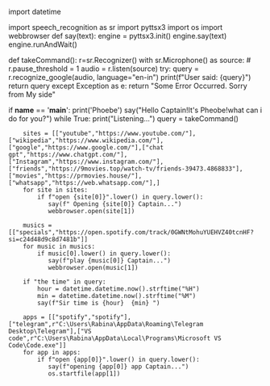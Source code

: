
import datetime

import speech_recognition as sr
import pyttsx3
import os
import webbrowser
def say(text):
    engine = pyttsx3.init()
    engine.say(text)
    engine.runAndWait()

def takeCommand():
    r=sr.Recognizer()
    with sr.Microphone() as source:
        # r.pause_threshold = 1
        audio = r.listen(source)
        try:
            query = r.recognize_google(audio, language="en-in")
            print(f"User said: {query}")
            return query
        except Exception as e:
            return "Some Error Occurred. Sorry from My side"

if __name__ == '__main__':
    print('Phoebe')
    say("Hello Captain!It's Pheobe!what can i do for you?")
    while True:
        print("Listening...")
        query = takeCommand()

        sites = [["youtube","https://www.youtube.com/"],["wikipedia","https://www.wikipedia.com/"],["google","https://www.google.com/"],["chat gpt","https://www.chatgpt.com/"],["Instagram","https://www.instagram.com/"],["friends","https://9movies.top/watch-tv/friends-39473.4868833"],["movies","https://prmovies.house/"],["whatsapp","https://web.whatsapp.com/"],]
        for site in sites:
            if f"open {site[0]}".lower() in query.lower():
               say(f" Opening {site[0]} Captain...")
               webbrowser.open(site[1])

        musics = [["specials","https://open.spotify.com/track/0GWNtMohuYUEHVZ40tcnHF?si=c24d48d9c8d7481b"]]
        for music in musics:
            if music[0].lower() in query.lower():
               say(f"play {music[0]} Captain...")
               webbrowser.open(music[1])

        if "the time" in query:
            hour = datetime.datetime.now().strftime("%H")
            min = datetime.datetime.now().strftime("%M")
            say(f"Sir time is {hour}  {min} ")

        apps = [["spotify","spotify"],["telegram",r"C:\Users\Rabina\AppData\Roaming\Telegram Desktop\Telegram"],["VS code",r"C:\Users\Rabina\AppData\Local\Programs\Microsoft VS Code\Code.exe"]]
        for app in apps:
            if f"open {app[0]}".lower() in query.lower():
               say(f"opening {app[0]} app Captain...")
               os.startfile(app[1])

